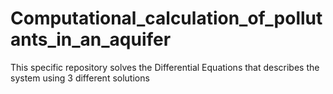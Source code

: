 # Computational_calculation_of_pollutants_in_an_aquifer
This specific repository solves the Differential Equations  that describes the system using 3 different solutions
